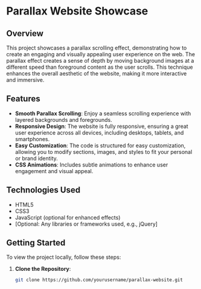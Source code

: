 
# Parallax Website Showcase

## Overview

This project showcases a parallax scrolling effect, demonstrating how to create an engaging and visually appealing user experience on the web. The parallax effect creates a sense of depth by moving background images at a different speed than foreground content as the user scrolls. This technique enhances the overall aesthetic of the website, making it more interactive and immersive.

## Features

- **Smooth Parallax Scrolling**: Enjoy a seamless scrolling experience with layered backgrounds and foregrounds.
- **Responsive Design**: The website is fully responsive, ensuring a great user experience across all devices, including desktops, tablets, and smartphones.
- **Easy Customization**: The code is structured for easy customization, allowing you to modify sections, images, and styles to fit your personal or brand identity.
- **CSS Animations**: Includes subtle animations to enhance user engagement and visual appeal.

## Technologies Used

- HTML5
- CSS3
- JavaScript (optional for enhanced effects)
- [Optional: Any libraries or frameworks used, e.g., jQuery]

## Getting Started

To view the project locally, follow these steps:

1. **Clone the Repository**:
   ```bash
   git clone https://github.com/yourusername/parallax-website.git
